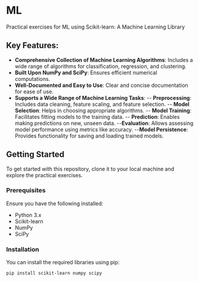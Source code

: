# ML

Practical exercises for ML using Scikit-learn: A Machine Learning Library

## Key Features:
- **Comprehensive Collection of Machine Learning Algorithms**: Includes a wide range of algorithms for classification, regression, and clustering.
- **Built Upon NumPy and SciPy**: Ensures efficient numerical computations.
- **Well-Documented and Easy to Use**: Clear and concise documentation for ease of use.
- **Supports a Wide Range of Machine Learning Tasks**:
  -- **Preprocessing**: Includes data cleaning, feature scaling, and feature selection.
  -- **Model Selection**: Helps in choosing appropriate algorithms.
  -- **Model Training**: Facilitates fitting models to the training data.
  -- **Prediction**: Enables making predictions on new, unseen data.
  --**Evaluation**: Allows assessing model performance using metrics like accuracy.
  --**Model Persistence**: Provides functionality for saving and loading trained models.

## Getting Started
To get started with this repository, clone it to your local machine and explore the practical exercises.

### Prerequisites
Ensure you have the following installed:
- Python 3.x
- Scikit-learn
- NumPy
- SciPy

### Installation
You can install the required libraries using pip:
```sh
pip install scikit-learn numpy scipy

